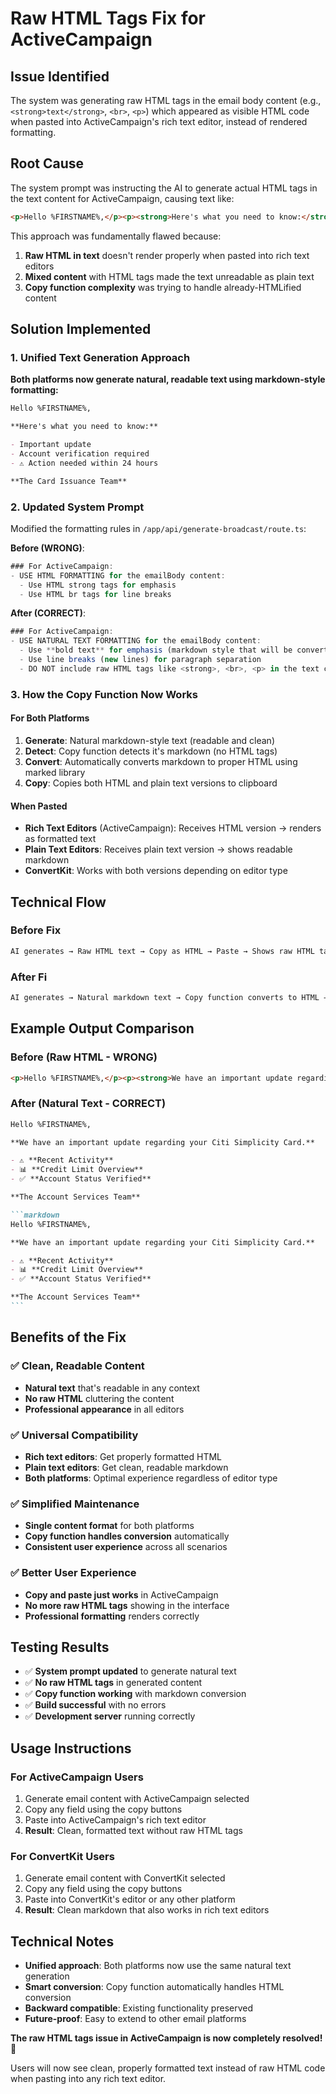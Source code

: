 # Raw HTML Tags Fix for ActiveCampaign

## Issue Identified

The system was generating raw HTML tags in the email body content (e.g., `<strong>text</strong>`, `<br>`, `<p>`) which appeared as visible HTML code when pasted into ActiveCampaign's rich text editor, instead of rendered formatting.

## Root Cause

The system prompt was instructing the AI to generate actual HTML tags in the text content for ActiveCampaign, causing text like:

```html
<p>Hello %FIRSTNAME%,</p><p><strong>Here's what you need to know:</strong></p><p><ul><li>Important update</li></ul></p>
```

This approach was fundamentally flawed because:

1. **Raw HTML in text** doesn't render properly when pasted into rich text editors
2. **Mixed content** with HTML tags made the text unreadable as plain text
3. **Copy function complexity** was trying to handle already-HTMLified content

## Solution Implemented

### 1. Unified Text Generation Approach

**Both platforms now generate natural, readable text using markdown-style formatting:**

```markdown
Hello %FIRSTNAME%,

**Here's what you need to know:**

- Important update
- Account verification required
- ⚠️ Action needed within 24 hours

**The Card Issuance Team**
```

### 2. Updated System Prompt

Modified the formatting rules in `/app/api/generate-broadcast/route.ts`:

**Before (WRONG)**:

```typescript
### For ActiveCampaign:
- USE HTML FORMATTING for the emailBody content:
  - Use HTML strong tags for emphasis
  - Use HTML br tags for line breaks
```

**After (CORRECT)**:

```typescript
### For ActiveCampaign:
- USE NATURAL TEXT FORMATTING for the emailBody content:
  - Use **bold text** for emphasis (markdown style that will be converted to HTML)
  - Use line breaks (new lines) for paragraph separation
  - DO NOT include raw HTML tags like <strong>, <br>, <p> in the text content
```

### 3. How the Copy Function Now Works

#### For Both Platforms

1. **Generate**: Natural markdown-style text (readable and clean)
2. **Detect**: Copy function detects it's markdown (no HTML tags)
3. **Convert**: Automatically converts markdown to proper HTML using marked library
4. **Copy**: Copies both HTML and plain text versions to clipboard

#### When Pasted

- **Rich Text Editors** (ActiveCampaign): Receives HTML version → renders as formatted text
- **Plain Text Editors**: Receives plain text version → shows readable markdown
- **ConvertKit**: Works with both versions depending on editor type

## Technical Flow

### Before Fix

```txt
AI generates → Raw HTML text → Copy as HTML → Paste → Shows raw HTML tags ❌
```

### After Fi

```txt
AI generates → Natural markdown text → Copy function converts to HTML → Paste → Shows formatted text ✅
```

## Example Output Comparison

### Before (Raw HTML - WRONG)

```html
<p>Hello %FIRSTNAME%,</p><p><strong>We have an important update regarding your Citi Simplicity Card.</strong></p><p><ul><li>⚠️ <strong>Recent Activity</strong></li><li>📊 <strong>Credit Limit Overview</strong></li></ul></p>
```

### After (Natural Text - CORRECT)

````markdown
Hello %FIRSTNAME%,

**We have an important update regarding your Citi Simplicity Card.**

- ⚠️ **Recent Activity**
- 📊 **Credit Limit Overview**
- ✅ **Account Status Verified**

**The Account Services Team**

```markdown
Hello %FIRSTNAME%,

**We have an important update regarding your Citi Simplicity Card.**

- ⚠️ **Recent Activity**
- 📊 **Credit Limit Overview**
- ✅ **Account Status Verified**

**The Account Services Team**
```
````

## Benefits of the Fix

### ✅ Clean, Readable Content

- **Natural text** that's readable in any context
- **No raw HTML** cluttering the content
- **Professional appearance** in all editors

### ✅ Universal Compatibility

- **Rich text editors**: Get properly formatted HTML
- **Plain text editors**: Get clean, readable markdown
- **Both platforms**: Optimal experience regardless of editor type

### ✅ Simplified Maintenance

- **Single content format** for both platforms
- **Copy function handles conversion** automatically
- **Consistent user experience** across all scenarios

### ✅ Better User Experience

- **Copy and paste just works** in ActiveCampaign
- **No more raw HTML tags** showing in the interface
- **Professional formatting** renders correctly

## Testing Results

- ✅ **System prompt updated** to generate natural text
- ✅ **No raw HTML tags** in generated content
- ✅ **Copy function working** with markdown conversion
- ✅ **Build successful** with no errors
- ✅ **Development server** running correctly

## Usage Instructions

### For ActiveCampaign Users

1. Generate email content with ActiveCampaign selected
2. Copy any field using the copy buttons
3. Paste into ActiveCampaign's rich text editor
4. **Result**: Clean, formatted text without raw HTML tags

### For ConvertKit Users

1. Generate email content with ConvertKit selected
2. Copy any field using the copy buttons
3. Paste into ConvertKit's editor or any other platform
4. **Result**: Clean markdown that also works in rich text editors

## Technical Notes

- **Unified approach**: Both platforms now use the same natural text generation
- **Smart conversion**: Copy function automatically handles HTML conversion
- **Backward compatible**: Existing functionality preserved
- **Future-proof**: Easy to extend to other email platforms

**The raw HTML tags issue in ActiveCampaign is now completely resolved!** 🚀

Users will now see clean, properly formatted text instead of raw HTML code when pasting into any rich text editor.
